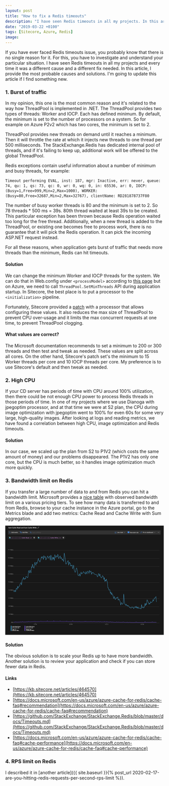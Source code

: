 ```yaml
---
layout: post
title: "How to fix a Redis timeouts"
description: "I have seen Redis timeouts in all my projects. In this article I provide a list of most probably causes and solutions."
date: "2019-03-22 +0100"
tags: [Sitecore, Azure, Redis]
image:
---
```

If you have ever faced Redis timeouts issue, you probably know that there is no single reason for it. For this, you have to investigate and understand your particular situation. I have seen Redis timeouts in all my projects and every time it was a different cause and a different fix needed. In this article, I provide the most probable causes and solutions. I'm going to update this article if I find something new.

### 1. Burst of traffic

In my opinion, this one is the most common reason and it's related to the way how ThreadPool is implemented in .NET. The ThreadPool provides two types of threads: Worker and IOCP. Each has defined minimum. By default, the minimum is set to the number of processors on a system. So for example on Azure P2v2 which has two cores, the minimum is set to 2.

ThreadPool provides new threads on demand until it reaches a minimum. Then it will throttle the rate at which it injects new threads to one thread per 500 milliseconds. The StackExchange.Redis has dedicated internal pool of threads, and if it's failing to keep up, additional work will be offered to the global ThreadPool.

Redis exceptions contain useful information about a number of minimum and busy threads, for example:

```
Timeout performing EVAL, inst: 187, mgr: Inactive, err: never, queue: 74, qu: 1, qs: 73, qc: 0, wr: 0, wq: 0, in: 65536, ar: 0, IOCP: (Busy=1,Free=999,Min=2,Max=1000), WORKER: (Busy=80,Free=32687,Min=2,Max=32767), clientName: RD281878737F80
```

The number of busy worker threads is 80 and the minimum is set to 2. So 78 threads * 500 ms = 39s. 80th thread waited at least 39s to be created. This particular exception has been thrown because Redis operation waited too long for the free thread. Additionally, when a new thread is added to the ThreadPool, or existing one becomes free to process work, there is no guarantee that it will pick the Redis operation. It can pick the incoming ASP.NET request instead.

For all these reasons, when application gets burst of traffic that needs more threads than the minimum, Redis can hit timeouts.

#### Solution

We can change the minimum Worker and IOCP threads for the system. We can do that in Web.config under `<processModel>` according to [this page](https://docs.microsoft.com/en-us/previous-versions/dotnet/netframework-4.0/7w2sway1(v=vs.100)) but on Azure, we need to call `ThreadPool.SetMinThreads` API during application startup. In Sitecore, the best place is to put a processor to the `<initialization>` pipeline.

Fortunately, Sitecore provided a [patch](https://kb.sitecore.net/articles/464570) with a processor that allows configuring these values. It also reduces the max size of ThreadPool to prevent CPU over-usage and it limits the max concurrent requests at one time, to prevent ThreadPool clogging.

#### What values are correct?

The Microsoft documentation recommends to set a minimum to 200 or 300 threads and then test and tweak as needed. These values are split across all cores. On the other hand, Sitecore's patch set's the minimum to 15 Worker threads per core and 10 IOCP threads per core. My preference is to use Sitecore's default and then tweak as needed.

### 2. High CPU

If your CD server has periods of time with CPU around 100% utilization, then there could be not enough CPU power to process Redis threads in those periods of time. In one of my projects where we use Dianoga with jpegoptim processor, and at that time we were at S2 plan, the CPU during image optimization with jpegoptim went to 100% for even 60s for some very large, high-quality images. After looking at logs and reading metrics, we have found a correlation between high CPU, image optimization and Redis timeouts.

#### Solution

In our case, we scaled up the plan from S2 to P1V2 (which costs the same amount of money) and our problems disappeared. The P1V2 has only one core, but the CPU is much better, so it handles image optimization much more quickly.

### 3. Bandwidth limit on Redis

If you transfer a large number of data to and from Redis you can hit a bandwidth limit. Microsoft provides a [nice table](https://docs.microsoft.com/en-us/azure/azure-cache-for-redis/cache-faq#cache-performance) with observed bandwidth limit on a various pricing tiers. To see how many data is transferred to and from Redis, browse to your cache instance in the Azure portal, go to the Metrics blade and add two metrics: Cache Read and Cache Write with Sum aggregation.

![Redis cache read and write](/assets/images/posts/027/redis_cache_read_and_write.jpg)

#### Solution

The obvious solution is to scale your Redis up to have more bandwidth. Another solution is to review your application and check if you can store fewer data in Redis.

#### Links

- [https://kb.sitecore.net/articles/464570](https://kb.sitecore.net/articles/464570)
- [https://docs.microsoft.com/en-us/azure/azure-cache-for-redis/cache-faq#recommendation](https://docs.microsoft.com/en-us/azure/azure-cache-for-redis/cache-faq#recommendation)
- [https://github.com/StackExchange/StackExchange.Redis/blob/master/docs/Timeouts.md](https://github.com/StackExchange/StackExchange.Redis/blob/master/docs/Timeouts.md)
- [https://docs.microsoft.com/en-us/azure/azure-cache-for-redis/cache-faq#cache-performance](https://docs.microsoft.com/en-us/azure/azure-cache-for-redis/cache-faq#cache-performance)

### 4. RPS limit on Redis

I described it in [another article]({{ site.baseurl }}{% post_url 2020-02-17-are-you-hitting-redis-requests-per-second-rps-limit %}).